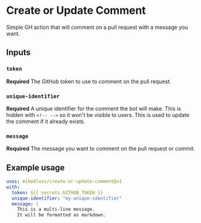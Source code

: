 # Create or Update Comment

Simple GH action that will comment on a pull request with a message you want.

## Inputs

### `token`

**Required** The GitHub token to use to comment on the pull request.

### `unique-identifier`

**Required** A unique identifier for the comment the bot will make. This is
hidden with `<!-- -->` so it won't be visible to users. This is used to update
the comment if it already exists.

### `message`

**Required** The message you want to comment on the pull request or commit.

## Example usage

```yaml
uses: mikedloss/create-or-update-comment@v1
with:
  token: ${{ secrets.GITHUB_TOKEN }}
  unique-identifier: "my-unique-identifier"
  message: |
    This is a multi-line message.
    It will be formatted as markdown.
```
